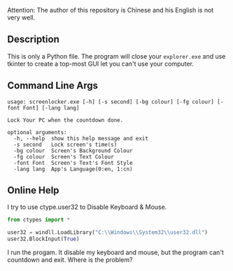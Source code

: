 Attention: The author of this repository is Chinese and his English is not very well.

## Description

This is only a Python file. The program will close your `explorer.exe` and use tkinter to create a top-most GUI let you can't use your computer.

## Command Line Args

```
usage: screenlocker.exe [-h] [-s second] [-bg colour] [-fg colour] [-font Font] [-lang lang]

Lock Your PC when the countdown done.

optional arguments:
  -h, --help  show this help message and exit
  -s second   Lock screen's time(s)
  -bg colour  Screen's Background Colour
  -fg colour  Screen's Text Colour
  -font Font  Screen's Text's Font Style
  -lang lang  App's Language(0:en, 1:cn)
```

## Online Help

I try to use ctype.user32 to Disable Keyboard & Mouse.

```python
from ctypes import *

user32 = windll.LoadLibrary("C:\\Windows\\System32\\user32.dll")
user32.BlockInput(True)
```

I run the progam. It disable my keyboard and mouse, but the program can't countdown and exit. Where is the problem?
